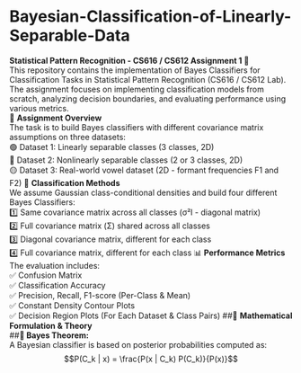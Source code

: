 # Bayesian-Classification-of-Linearly-Separable-Data
**Statistical Pattern Recognition - CS616 / CS612 Assignment 1 🔬**\
  This repository contains the implementation of Bayes Classifiers for Classification Tasks in Statistical Pattern Recognition (CS616 / CS612 Lab). The assignment focuses on implementing classification models from scratch, analyzing decision boundaries, and evaluating performance using various metrics.\
🚀 **Assignment Overview**\
The task is to build Bayes classifiers with different covariance matrix assumptions on three datasets:\
🟢 Dataset 1: Linearly separable classes (3 classes, 2D)\
🔵 Dataset 2: Nonlinearly separable classes (2 or 3 classes, 2D)\
🟡 Dataset 3: Real-world vowel dataset (2D - formant frequencies F1 and F2)
📌 **Classification Methods**\
We assume Gaussian class-conditional densities and build four different Bayes Classifiers:\
1️⃣ Same covariance matrix across all classes (σ²I - diagonal matrix)\
2️⃣ Full covariance matrix (Σ) shared across all classes\
3️⃣ Diagonal covariance matrix, different for each class\
4️⃣ Full covariance matrix, different for each class
📊 **Performance Metrics**\
The evaluation includes:\
✅ Confusion Matrix\
✅ Classification Accuracy\
✅ Precision, Recall, F1-score (Per-Class & Mean)\
✅ Constant Density Contour Plots\
✅ Decision Region Plots (For Each Dataset & Class Pairs)
##📖 **Mathematical Formulation & Theory**\
##**🔹 Bayes Theorem:**\
A Bayesian classifier is based on posterior probabilities computed as:\
$$P(C_k | x) = \frac{P(x | C_k) P(C_k)}{P(x)}$$


